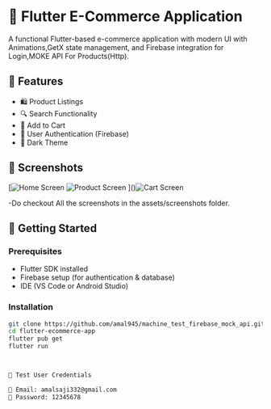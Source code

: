 # 🛒 Flutter E-Commerce Application

A functional Flutter-based e-commerce application with modern UI with Animations,GetX state management, and Firebase integration for Login,MOKE API For Products(Http).

## 📌 Features
- 🛍️ Product Listings
- 🔍 Search Functionality
- 🛒 Add to Cart
- 🔐 User Authentication (Firebase)
- 🌙 Dark Theme

## 📸 Screenshots
[![Home Screen](assets/screenshots/home.png)
[]()![Product Screen](assets/screenshots/product.png)
]()![Cart Screen](assets/screenshots/cart.png)

-Do checkout All the screenshots in the assets/screenshots folder.

## 🚀 Getting Started
### Prerequisites
- Flutter SDK installed
- Firebase setup (for authentication & database)
- IDE (VS Code or Android Studio)

### Installation
```sh
git clone https://github.com/amal945/machine_test_firebase_mock_api.git
cd flutter-ecommerce-app
flutter pub get
flutter run



📝 Test User Credentials

📧 Email: amalsaji332@gmail.com
🔑 Password: 12345678
